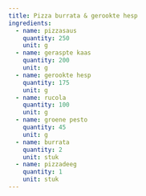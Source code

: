 ```yaml
---
title: Pizza burrata & gerookte hesp
ingredients:
  - name: pizzasaus
    quantity: 250
    unit: g
  - name: geraspte kaas
    quantity: 200
    unit: g
  - name: gerookte hesp
    quantity: 175
    unit: g
  - name: rucola
    quantity: 100
    unit: g
  - name: groene pesto
    quantity: 45
    unit: g
  - name: burrata
    quantity: 2
    unit: stuk
  - name: pizzadeeg
    quantity: 1
    unit: stuk
---
```


<Recipe />

